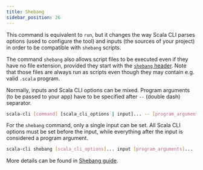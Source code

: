 ```yaml
---
title: Shebang
sidebar_position: 26
---
```


This command is equivalent to `run`, but it changes the way Scala CLI parses options (used to configure the tool) and
inputs (the sources of your project) in order to be compatible with `shebang` scripts.

The command `shebang` also allows script files to be executed even if they have no file extension,
provided they start with the [`shebang` header](../guides/scripting/shebang.md#shebang-script-headers).
Note that those files are always run as scripts even though they may contain e.g. valid `.scala` program.

Normally, inputs and Scala CLI options can be mixed. Program arguments (to be passed to your app) have to be specified
after `--` (double dash) separator.

```bash ignore
scala-cli [command] [scala_cli_options | input]... -- [program_arguments]...
```

For the `shebang` command, only a single input can be set. All Scala CLI options must be set before
the input, while everything after the input is considered a program argument.

```bash ignore
scala-cli shebang [scala_cli_options]... input [program_arguments]...
```

More details can be found in [Shebang guide](../guides/scripting/shebang).

